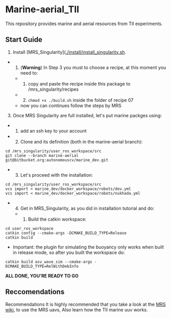 # Marine-aerial_TII

This repository provides marine and aerial resources from TII experiments.

## Start Guide

1. Install [MRS_Singularity]([./install/install_singularity.sh](https://github.com/ctu-mrs/mrs_singularity).
* 1. (**Warning**) In Step 3 you must to choose a recipe, at this moment you need to:
  * 1. copy and paste the recipe inside this package to /mrs_singularity/recipes
  * 2. ```chmod +x ./build.sh``` inside the folder of recipe 07
  * now you can continues follow the steps by MRS
3. Once MRS Singularity are full installed, let's put marine packges using:
* 1. add an ssh key to your account 
* 2. Clone and its definition (both in the marine-aerial branch):
```
cd /mrs_singularity/user_ros_workspace/src
git clone --branch marine-aerial git@bitbucket.org:autonomouscv/marine_dev.git
``` 
* 3. Let's proceed with the installation:
```
cd /mrs_singularity/user_ros_workspace/src
vcs import < marine_dev/docker_workspace/robots/dev.yml
vcs import < marine_dev/docker_workspace/robots/nukhada.yml
```
* 4. Get in MRS_Singularity, as you did in installation tutorial and do:
  * 1. Build the catkin workspace:
```
cd user_ros_workspace
catkin config --cmake-args -DCMAKE_BUILD_TYPE=Release
catkin build
```

* Important: the plugin for simulating the buoyancy only works when built in release mode, so after you built the workspace do:
```
catkin build asv_wave_sim --cmake-args -DCMAKE_BUILD_TYPE=RelWithDebInfo
```

**ALL DONE, YOU'RE READY TO GO**

## Reccomendations
Recommendations
It is highly recommended that you take a look at the [MRS wiki](https://ctu-mrs.github.io/), to use the MRS uavs, Also learn how the TII marine uuv works.
